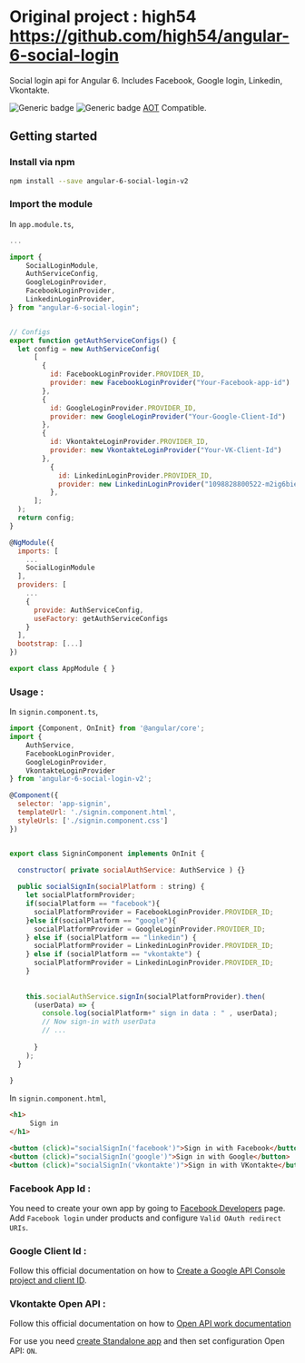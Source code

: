 # Original project : high54 https://github.com/high54/angular-6-social-login


Social login api for Angular 6. Includes Facebook, Google login, Linkedin, Vkontakte. 

![Generic badge](https://img.shields.io/badge/build-passing-green.svg)
![Generic badge](https://img.shields.io/badge/Angular-6-green.svg)
[AOT](https://angular.io/guide/aot-compiler) Compatible.


## Getting started


### Install via npm 

```sh
npm install --save angular-6-social-login-v2
```

### Import the module

In `app.module.ts`,

```javascript
...

import {
    SocialLoginModule,
    AuthServiceConfig,
    GoogleLoginProvider,
    FacebookLoginProvider,
    LinkedinLoginProvider,
} from "angular-6-social-login";


// Configs 
export function getAuthServiceConfigs() {
  let config = new AuthServiceConfig(
      [
        {
          id: FacebookLoginProvider.PROVIDER_ID,
	      provider: new FacebookLoginProvider("Your-Facebook-app-id")
        },
        {
          id: GoogleLoginProvider.PROVIDER_ID,
	      provider: new GoogleLoginProvider("Your-Google-Client-Id")
        },
        {
          id: VkontakteLoginProvider.PROVIDER_ID,
	      provider: new VkontakteLoginProvider("Your-VK-Client-Id")
        },        
          {
            id: LinkedinLoginProvider.PROVIDER_ID,
            provider: new LinkedinLoginProvider("1098828800522-m2ig6bieilc3tpqvmlcpdvrpvn86q4ks.apps.googleusercontent.com")
          },
      ];
  );
  return config;
}

@NgModule({
  imports: [
    ...
    SocialLoginModule
  ],
  providers: [
    ...
    {
      provide: AuthServiceConfig,
      useFactory: getAuthServiceConfigs
    }
  ],
  bootstrap: [...]
})

export class AppModule { }

```

### Usage : 

In `signin.component.ts`,

```javascript
import {Component, OnInit} from '@angular/core';
import {
    AuthService,
    FacebookLoginProvider,
    GoogleLoginProvider,
    VkontakteLoginProvider
} from 'angular-6-social-login-v2';

@Component({
  selector: 'app-signin',
  templateUrl: './signin.component.html',
  styleUrls: ['./signin.component.css']
})


export class SigninComponent implements OnInit {

  constructor( private socialAuthService: AuthService ) {}
  
  public socialSignIn(socialPlatform : string) {
    let socialPlatformProvider;
    if(socialPlatform == "facebook"){
      socialPlatformProvider = FacebookLoginProvider.PROVIDER_ID;
    }else if(socialPlatform == "google"){
      socialPlatformProvider = GoogleLoginProvider.PROVIDER_ID;
    } else if (socialPlatform == "linkedin") {
      socialPlatformProvider = LinkedinLoginProvider.PROVIDER_ID;
    } else if (socialPlatform == "vkontakte") {
      socialPlatformProvider = LinkedinLoginProvider.PROVIDER_ID;
    }
    
    
    this.socialAuthService.signIn(socialPlatformProvider).then(
      (userData) => {
        console.log(socialPlatform+" sign in data : " , userData);
        // Now sign-in with userData
        // ...
            
      }
    );
  }
  
}
```



In `signin.component.html`,

```html
<h1>
     Sign in
</h1>

<button (click)="socialSignIn('facebook')">Sign in with Facebook</button>
<button (click)="socialSignIn('google')">Sign in with Google</button>
<button (click)="socialSignIn('vkontakte')">Sign in with VKontakte</button>              
```



### Facebook App Id : 

You need to create your own app by going to [Facebook Developers](https://developers.facebook.com/) page.
Add `Facebook login` under products and configure `Valid OAuth redirect URIs`.

### Google Client Id : 

Follow this official documentation on how to [
Create a Google API Console project and client ID](https://developers.google.com/identity/sign-in/web/devconsole-project).

### Vkontakte Open API :

Follow this official documentation on how to [Open API work documentation](https://vk.com/dev/openapi)

For use you need [create Standalone app](https://vk.com/editapp?act=create) and then set configuration Open API: `ON`.

